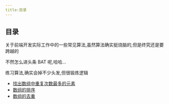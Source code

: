 ```yaml
---
title:目录
---
```


## 目录

关于前端开发实际工作中的一些常见算法,虽然算法确实挺烧脑的,但是终究还是要跨越的

不然怎么进头条 BAT 呢,哈哈...

练习算法,确实会掉不少头发,但很锻炼逻辑

- [找出数组中重复次数最多的元素](./findMostReEl)
- [数组的排序](./arraySort)
- [数组的去重](./array-unique)
